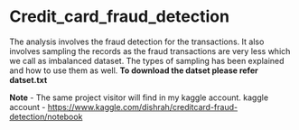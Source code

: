 # Credit_card_fraud_detection
The analysis involves the fraud detection for the transactions.
It also involves sampling the records as the fraud transactions are very less which we call as imbalanced dataset.
The types of sampling has been explained and how to use them as well.
**To download the datset please refer datset.txt**

**Note** - The same project visitor will find in my kaggle account. 
kaggle account - https://www.kaggle.com/dishrah/creditcard-fraud-detection/notebook
